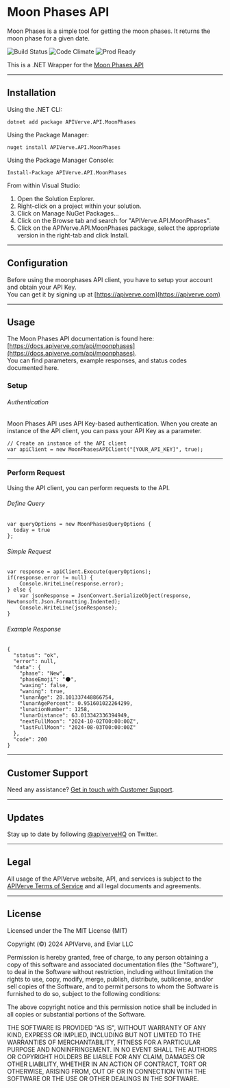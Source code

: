 Moon Phases API
============

Moon Phases is a simple tool for getting the moon phases. It returns the moon phase for a given date.

![Build Status](https://img.shields.io/badge/build-passing-green)
![Code Climate](https://img.shields.io/badge/maintainability-B-purple)
![Prod Ready](https://img.shields.io/badge/production-ready-blue)

This is a .NET Wrapper for the [Moon Phases API](https://apiverve.com/marketplace/api/moonphases)

---

## Installation

Using the .NET CLI:
```
dotnet add package APIVerve.API.MoonPhases
```

Using the Package Manager:
```
nuget install APIVerve.API.MoonPhases
```

Using the Package Manager Console:
```
Install-Package APIVerve.API.MoonPhases
```

From within Visual Studio:

1. Open the Solution Explorer.
2. Right-click on a project within your solution.
3. Click on Manage NuGet Packages...
4. Click on the Browse tab and search for "APIVerve.API.MoonPhases".
5. Click on the APIVerve.API.MoonPhases package, select the appropriate version in the right-tab and click Install.


---

## Configuration

Before using the moonphases API client, you have to setup your account and obtain your API Key.  
You can get it by signing up at [https://apiverve.com](https://apiverve.com)

---

## Usage

The Moon Phases API documentation is found here: [https://docs.apiverve.com/api/moonphases](https://docs.apiverve.com/api/moonphases).  
You can find parameters, example responses, and status codes documented here.

### Setup

###### Authentication
Moon Phases API uses API Key-based authentication. When you create an instance of the API client, you can pass your API Key as a parameter.

```
// Create an instance of the API client
var apiClient = new MoonPhasesAPIClient("[YOUR_API_KEY]", true);
```

---


### Perform Request
Using the API client, you can perform requests to the API.

###### Define Query

```
var queryOptions = new MoonPhasesQueryOptions {
  today = true
};
```

###### Simple Request

```
var response = apiClient.Execute(queryOptions);
if(response.error != null) {
	Console.WriteLine(response.error);
} else {
    var jsonResponse = JsonConvert.SerializeObject(response, Newtonsoft.Json.Formatting.Indented);
    Console.WriteLine(jsonResponse);
}
```

###### Example Response

```
{
  "status": "ok",
  "error": null,
  "data": {
    "phase": "New",
    "phaseEmoji": "🌑",
    "waxing": false,
    "waning": true,
    "lunarAge": 28.101337448866754,
    "lunarAgePercent": 0.951601022264299,
    "lunationNumber": 1258,
    "lunarDistance": 63.013342336394949,
    "nextFullMoon": "2024-10-02T00:00:00Z",
    "lastFullMoon": "2024-08-03T00:00:00Z"
  },
  "code": 200
}
```

---

## Customer Support

Need any assistance? [Get in touch with Customer Support](https://apiverve.com/contact).

---

## Updates
Stay up to date by following [@apiverveHQ](https://twitter.com/apiverveHQ) on Twitter.

---

## Legal

All usage of the APIVerve website, API, and services is subject to the [APIVerve Terms of Service](https://apiverve.com/terms) and all legal documents and agreements.

---

## License
Licensed under the The MIT License (MIT)

Copyright (&copy;) 2024 APIVerve, and Evlar LLC

Permission is hereby granted, free of charge, to any person obtaining a copy of this software and associated documentation files (the "Software"), to deal in the Software without restriction, including without limitation the rights to use, copy, modify, merge, publish, distribute, sublicense, and/or sell copies of the Software, and to permit persons to whom the Software is furnished to do so, subject to the following conditions:

The above copyright notice and this permission notice shall be included in all copies or substantial portions of the Software.

THE SOFTWARE IS PROVIDED "AS IS", WITHOUT WARRANTY OF ANY KIND, EXPRESS OR IMPLIED, INCLUDING BUT NOT LIMITED TO THE WARRANTIES OF MERCHANTABILITY, FITNESS FOR A PARTICULAR PURPOSE AND NONINFRINGEMENT. IN NO EVENT SHALL THE AUTHORS OR COPYRIGHT HOLDERS BE LIABLE FOR ANY CLAIM, DAMAGES OR OTHER LIABILITY, WHETHER IN AN ACTION OF CONTRACT, TORT OR OTHERWISE, ARISING FROM, OUT OF OR IN CONNECTION WITH THE SOFTWARE OR THE USE OR OTHER DEALINGS IN THE SOFTWARE.